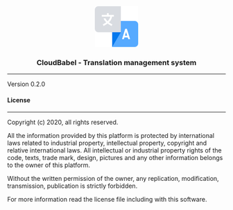 <p align="center">
	<img width="100" alt="CloudBabel logo" src="app/assets/images/cloud_babel/babel-logo.svg" />
</p>

<h3 align="center">CloudBabel - Translation management system</h3>

<hr/>

Version 0.2.0

#### License
-------
Copyright (c) 2020, all rights reserved.

All the information provided by this platform is protected by international laws related  to 
industrial property, intellectual property, copyright and relative international laws. 
All intellectual or industrial property rights of the code, texts, trade mark, design, 
pictures and any other information belongs to the owner of this platform.

Without the written permission of the owner, any replication, modification,
transmission, publication is strictly forbidden.

For more information read the license file including with this software.
